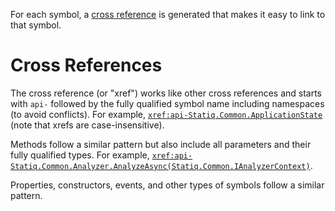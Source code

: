 ﻿<!---
Title: Linking To APIs
Order: 2
Badge: Docs
--->
For each symbol, a [cross reference](xref:links-and-cross-references#cross-references) is generated that makes it easy to link to that symbol.

# Cross References

The cross reference (or "xref") works like other cross references and starts with `api-` followed by the fully qualified symbol name including namespaces (to avoid conflicts). For example, [`xref:api-Statiq.Common.ApplicationState`](xref:api-Statiq.Common.ApplicationState) (note that xrefs are case-insensitive).

Methods follow a similar pattern but also include all parameters and their fully qualified types. For example, [`xref:api-Statiq.Common.Analyzer.AnalyzeAsync(Statiq.Common.IAnalyzerContext)`](xref:api-Statiq.Common.Analyzer.AnalyzeAsync(Statiq.Common.IAnalyzerContext)).

Properties, constructors, events, and other types of symbols follow a similar pattern.
